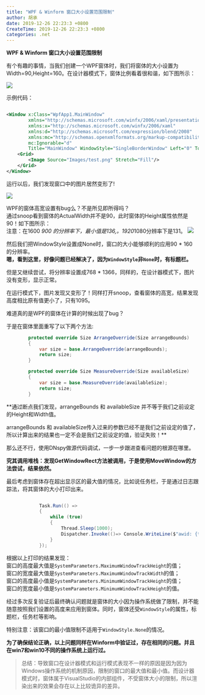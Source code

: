 ```yaml
---
title: "WPF & Winform 窗口大小设置范围限制"
author: 胡承
date: 2019-12-26 22:23:3 +0800
CreateTime: 2019-12-26 22:23:3 +0800
categories: .net
---
```


**WPF & Winform 窗口大小设置范围限制**

有个有趣的事情，当我们创建一个WPF窗体时，我们将窗体的大小设置为Width=90,Height=160。在设计器模式下，窗体比例看着很和谐，如下图所示：  

![](https://i.loli.net/2019/12/27/o4syrJSiMhYpm78.jpg)  

示例代码：

```xml

<Window x:Class="WpfApp1.MainWindow"
        xmlns="http://schemas.microsoft.com/winfx/2006/xaml/presentation"
        xmlns:x="http://schemas.microsoft.com/winfx/2006/xaml"
        xmlns:d="http://schemas.microsoft.com/expression/blend/2008"
        xmlns:mc="http://schemas.openxmlformats.org/markup-compatibility/2006"
        mc:Ignorable="d"
        Title="MainWindow" WindowStyle="SingleBorderWindow" Left="0" Top="0" Height="160" Width="90">
    <Grid>
        <Image Source="Images/test.png" Stretch="Fill"/>
    </Grid>
</Window>

```

运行以后，我们发现窗口中的图片居然变形了!    

![](https://i.loli.net/2019/12/27/3mpcxr1AuOISGYq.jpg)  

WPF的窗体高宽设置有bug么？不是所见即所得吗？  
通过snoop看到窗体的ActualWidth并不是90，此时窗体的Height属性依然是90！如下图所示：  
注意：在1600 *900 的分辨率下，最小值是136,。1920*1080分辨率下是131。
![](https://i.loli.net/2019/12/27/5osULrZJ7XMcIbe.jpg)

然后我们把WindowStyle设置成None时，窗口的大小能够顺利的应用90 * 160 的分辨率。  
**嗯，看到这里，好像问题已经解决了，因为`WindowStyle`非`None`时，有标题栏。**

但是又继续尝试，将分辨率设置成768 * 1366，同样的，在设计器模式下，图片没有变形，显示正常。  

在运行模式下，图片发现又变形了！同样打开snoop，查看窗体的高宽，结果发现高度相比原有值更小了，只有1095。

难道真的是WPF的窗体在计算的时候出现了bug？  

于是在窗体里面重写了以下两个方法:

```csharp
        protected override Size ArrangeOverride(Size arrangeBounds)
        {
            var size = base.ArrangeOverride(arrangeBounds);
            return size;
        }

        protected override Size MeasureOverride(Size availableSize)
        {
            var size = base.MeasureOverride(availableSize);
            return size;
        }

```
**通过断点我们发现，arrangeBounds 和 availableSize 并不等于我们之前设定的Height和Width值。

arrangeBounds 和 availableSize传入过来的参数已经不是我们之前设定的值了，所以计算出来的结果也一定不会是我们之前设定的值，验证失败！**

那么还不行，使用DNspy做源代码调试，一步一步跟进查看问题的根源在哪里。

**究其调用堆栈：发现GetWindowRect方法被调用，于是使用MoveWindow的方法尝试，结果依然。**

最后考虑到窗体存在超出显示区的最大值的情况，比如说任务栏，于是通过日志跟踪法，将其窗体的大小打印出来。

```cs

            Task.Run(() =>
            {
                while (true)
                {
                    Thread.Sleep(1000);
                    Dispatcher.Invoke(()=> Console.WriteLine($"awid: {this.ActualWidth} ah:{this.ActualHeight} maxh:{ SystemParameters.MaximumWindowTrackHeight } maxwid:{ SystemParameters.MaximumWindowTrackWidth } minh:{SystemParameters.MinimumWindowTrackHeight} minwid:{SystemParameters.MinimumWindowTrackWidth}"));
                }                
            });

```
根据以上打印的结果发现：  
窗口的高度最大值是`SystemParameters.MaximumWindowTrackHeight`的值；  
窗口的宽度最大值是`SystemParameters.MaximumWindowTrackWidth`的值；  
窗口的高度最小值是`SystemParameters.MinimumWindowTrackHeight`的值；  
窗口的宽度最小值是`SystemParameters.MinimumWindowTrackHeight`的值。

经过多次反复验证后最终确认问题就是窗体的大小因为操作系统做了限制，并不能随意按照我们设置的高度来应用到窗体。同时，窗体还受`WindowStyle`的属性，标题栏，任务栏等影响。

特别注意：该窗口的最小值限制不适用于`WindowStyle.None`的情况。

**为了确保结论正确，以上问题同样在Winform中验证过，存在相同的问题。并且在win7和win10不同的操作系统上运行过。**

> 总结：导致窗口在设计器模式和运行模式表现不一样的原因是因为因为Windows操作系统的机制原因，限制的窗口的最大值和最小值。而设计器模式时，窗体属于VisualStudio的内部组件，不受窗体大小的限制，所以渲染出来的效果会存在以上比较诡异的差异。